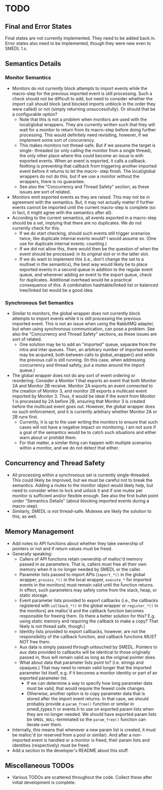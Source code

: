 TODO
====

Final and Error States
------------

Final states are not currently implemented. They need to be added back in. Error
states also need to be implemented, though they were new even to SMEDL 1.x.

Semantics Details
-----------------

### Monitor Semantics

- Monitors do not currently block attempts to import events while the macro-step
  for the previous imported event is still processing. Such a check should not
  be difficult to add, but need to consider whether the import call should block
  (and blocked imports unblock in the order they were called) or not (simply
  returning unsuccessfully). Or should that be a configurable option?
  * Note that this is not a problem when monitors are used with the local/global
    wrappers. They are currently written such that they will wait for a monitor
    to return from its macro-step before doing further processing. This would
    definitely need revisiting, however, if we implement some sort of
    concurrency.
  * This makes monitors not thread-safe. But if we assume the target is single-
    threaded (or only calling the monitor from a single thread), the only other
    place where this could become an issue is with exported events. When an
    event is exported, it calls a callback. Nothing is preventing that callback
    from triggering another imported event before it returns to let the macro-
    step finish. The local/global wrappers do not do this, but if we use a
    monitor without the wrappers, there is no guarantee.
  * See also the "Concurrency and Thread Safety" section, as these issues are
    sort of related.
- Monitors emit exported events as they are raised. This may not be in agreement
  with the semantics. But, it may not actually matter if further events cannot
  be imported until the current macro-step is complete (so in fact, it might
  agree with the semantics after all).
- According to the current semantics, all events exported in a macro-step should
  be a set, implying that there are no duplicates. We do not currently check
  for this.
  * If we do start checking, should such events still trigger scenarios
    twice, like duplicate internal events would? I would assume so. (One use for
    duplicate internal events: counting.)
  * If we did not allow this, there would then be the question of when the event
    should be processed: in its original slot or in the latter slot.
  * If we do want to implement this (i.e., don't change the set to a multiset in
    the semantics), the best way would likely be to place exported events in a
    second queue in addition to the regular event queue, and whenever adding an
    event to the export queue, check for duplicates. Additional overhead would
    be a practical consequence of this. A combination hashtable/linked list or
    balanced tree/linked list would be a good idea.

### Synchronous Set Semantics

- Similar to monitors, the global wrapper does not currently block attempts to
  import events while it is still processing the previous imported event. This
  is not an issue when using the RabbitMQ adapter, but when using synchronous
  communication, can pose a problem. See also the "Concurrency and Thread
  Safety" sections, as these issues are sort of related.
  * One solution may be to add an "imported" queue, separate from the intra and
    inter queues. Then, an arbitrary number of imported events may be acquired,
    both between calls to global_wrapper() and while the previous call is still
    running. (In this case, when addressing concurrency and thread safety, put a
    mutex around the import queue.)
- The global wrapper does not do any sort of event ordering or reordering.
  Consider a Monitor 1 that exports an event that both Monitor 2A and Monitor 2B
  receive. Monitor 2A exports an event connected to the creation of Monitor 3,
  and monitor 2B exports a multicast event imported by Monitor 3. Thus, it would
  be ideal if the event from Monitor 1 is processed by 2A before 2B, ensuring
  that Monitor 3 is created before the multicast event goes out. However, the
  global wrapper does no such enforcement, and it is currently arbitrary whether
  Monitor 2A or 2B runs first.
  * Currently, it is up to the user writing the monitors to ensure that such
    cases will not have a negative impact on monitoring. I am not sure if a goal
    of the semantics would be to catch such situations and either warn about or
    prohibit them.
  * For that matter, a similar thing can happen with multiple scenarios within a
    monitor, and we do not detect that either.

Concurrency and Thread Safety
-----------------------------

- All processing within a synchronous set is currently single-threaded. This
  could likely be improved, but we must be careful not to break the semantics.
  Adding a mutex to the monitor object would likely help, but need to consider
  when to lock and unlock it and if one mutex per monitor is sufficient and/or
  flexible enough. See also the first bullet point under "Semantics Details"
  (about blocking imported events during a macro-step).
- Similarly, SMEDL is not thread-safe. Mutexes are likely the solution to this,
  as well.

Memory Management
-----------------

- Add notes to API functions about whether they take ownership of pointers or
  not and if return values must be freed.
- Generally speaking:
  * Callers of API functions retain ownership of malloc'd memory passed in as
    parameters. That is, callers must free all their own memory when it is no
    longer needed by SMEDL or the caller.
  * Parameter lists passed to import APIs (`import_*()` in the global wrapper,
    `process_*()` in the local wrapper, `execute_*` for imported events in the
    monitors) must remain valid until the function returns. In effect, such
    parameters may safely come from the stack, heap, or static storage.
  * Event parameter lists provided to export callbacks (i.e., the callbacks
    registered with `callback_*()` in the global wrapper or `register_*()` in
    the monitors) are malloc'd and the callback function becomes responsible for
    freeing them. (Is there a better solution for this? E.g. using static
    memory and requiring the callback to make a copy? That likely is not thread
    safe, though.)
  * Identity lists provided to export callbacks, however, are not the
    responsibility of the callback function, and callback functions *MUST NOT*
    free them.
  * Aux data is simply passed through untouched by SMEDL. Pointers to aux data
    provided to callbacks will be identical to those originally passed in, thus
    will remain valid as long as the original pointer does.
  * What about data that parameter lists point to? (i.e. strings and opaques.)
    That may need to remain valid longer that the imported parameter list
    itself, e.g. if it becomes a monitor identity or part of an exported
    parameter list.
    - If we can determine a way to specify how long parameter data must be
      valid, that would require the fewest code changes.
    - Otherwise, another option is to copy parameter data that is stored after
      the import event returns. In that case, we should probably provide a
      `param_free()` function or similar in smedl\_types.h or events.h to use on
      exported param lists when they are no longer needed. We should have
      exported param lists be `SMEDL_NULL`-terminated so the `param_free()`
      function can iterate over them.
- Internally, this means that whenever a new param list is created, it must be
  malloc'd (or reserved from a pool or similar). And after a non-imported event
  is handled or a monitor is freed, their param lists and identities
  (respectively) must be freed.
- Add a section to the developer's README about this stuff.

Miscellaneous TODOs
-------------------

- Various TODOs are scattered throughout the code. Collect these after initial
  development is complete.
